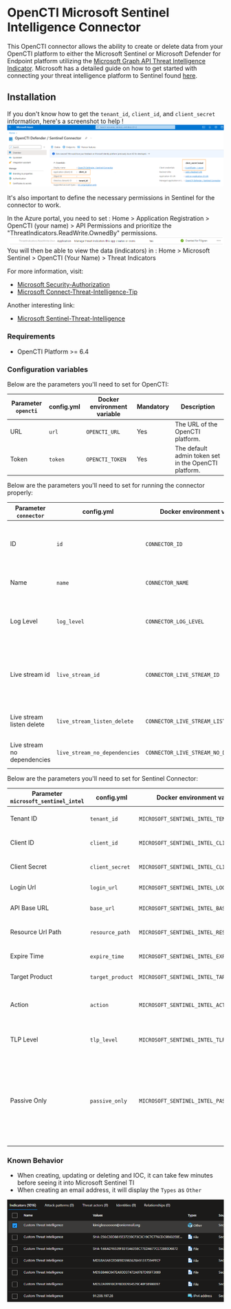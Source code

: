 # OpenCTI Microsoft Sentinel Intelligence Connector

This OpenCTI connector allows the ability to create or delete data from your OpenCTI platform to either the Microsoft
Sentinel or Microsoft Defender for Endpoint platform utilizing
the [Microsoft Graph API Threat Intelligence Indicator](https://learn.microsoft.com/en-us/graph/api/resources/tiindicator?view=graph-rest-beta).
Microsoft has a detailed guide on how to get started with connecting your threat intelligence platform to Sentinel
found [here](https://learn.microsoft.com/en-us/azure/architecture/example-scenario/data/sentinel-threat-intelligence#import-threat-indicators-with-the-platforms-data-connector).

## Installation

If you don't know how to get the `tenant_id`, `client_id`, and `client_secret` information, here's a screenshot to
help !
![Sentinel_variables](./doc/sentinel_info_variables.png)

It's also important to define the necessary permissions in Sentinel for the connector to work.

In the Azure portal, you need to set :
Home > Application Registration > OpenCTI (your name) > API Permissions
and prioritize the "ThreatIndicators.ReadWrite.OwnedBy" permissions.
![Sentinel_permission](./doc/permission_mandatory.png)
You will then be able to view the data (indicators) in :
Home > Microsoft Sentinel > OpenCTI (Your Name) > Threat Indicators

For more information, visit:

- [Microsoft Security-Authorization](https://learn.microsoft.com/en-us/graph/security-authorization)
- [Microsoft Connect-Threat-Intelligence-Tip](https://learn.microsoft.com/en-us/azure/sentinel/connect-threat-intelligence-tip)

Another interesting link:

- [Microsoft Sentinel-Threat-Intelligence](https://learn.microsoft.com/en-us/azure/architecture/example-scenario/data/sentinel-threat-intelligence#import-threat-indicators-with-the-platforms-data-connector)

### Requirements

- OpenCTI Platform >= 6.4

### Configuration variables

Below are the parameters you'll need to set for OpenCTI:

| Parameter `opencti` | config.yml | Docker environment variable | Mandatory | Description                                          |
|---------------------|------------|-----------------------------|-----------|------------------------------------------------------|
| URL                 | `url`      | `OPENCTI_URL`               | Yes       | The URL of the OpenCTI platform.                     |
| Token               | `token`    | `OPENCTI_TOKEN`             | Yes       | The default admin token set in the OpenCTI platform. |

Below are the parameters you'll need to set for running the connector properly:

| Parameter `connector`       | config.yml                    | Docker environment variable             | Default  | Mandatory | Example                                | Description                                                                            |
|-----------------------------|-------------------------------|-----------------------------------------|----------|-----------|----------------------------------------|----------------------------------------------------------------------------------------|
| ID                          | `id`                          | `CONNECTOR_ID`                          | /        | Yes       | `fe418972-1b42-42c9-a665-91544c1a9939` | A unique `UUIDv4` identifier for this connector instance.                              |
| Name                        | `name`                        | `CONNECTOR_NAME`                        | /        | Yes       | `Microsoft Sentinel`                   | Full name of the connector : `Microsoft Sentinel`.                                     |
| Log Level                   | `log_level`                   | `CONNECTOR_LOG_LEVEL`                   | `error`  | No        | `error`                                | Determines the verbosity of the logs. Options are `debug`, `info`, `warn`, or `error`. |
| Live stream id              | `live_stream_id`              | `CONNECTOR_LIVE_STREAM_ID`              | /        | Yes       | `9f204482-47a4-4fa4-b88b-ff4f390f31dd` | The Live Stream ID of the stream created in the OpenCTI interface. A unique `UUIDv4`.  |
| Live stream listen delete   | `live_stream_listen_delete`   | `CONNECTOR_LIVE_STREAM_LISTEN_DELETE`   | `true`   | No        | `true`                                 | The Live Stream listen delete must be `true`.                                          |
| Live stream no dependencies | `live_stream_no_dependencies` | `CONNECTOR_LIVE_STREAM_NO_DEPENDENCIES` | `true`   | No        | `true`                                 | The Live Stream no dependencies must be `true`.                                        |

Below are the parameters you'll need to set for Sentinel Connector:

| Parameter `microsoft_sentinel_intel`  | config.yml       | Docker environment variable                  | Default                       | Mandatory | Example                       | Description                                                                                                                                                                                                                                                                                                                                                       |
|---------------------------------------|------------------|----------------------------------------------|-------------------------------|-----------|-------------------------------|-------------------------------------------------------------------------------------------------------------------------------------------------------------------------------------------------------------------------------------------------------------------------------------------------------------------------------------------------------------------|
| Tenant ID                             | `tenant_id`      | `MICROSOFT_SENTINEL_INTEL_TENANT_ID`         | /                             | Yes       | /                             | Your Azure App Tenant ID, see the screenshot to help you find this information.                                                                                                                                                                                                                                                                                   |
| Client ID                             | `client_id`      | `MICROSOFT_SENTINEL_INTEL_CLIENT_ID`         | /                             | Yes       | /                             | Your Azure App Client ID, see the screenshot to help you find this information.                                                                                                                                                                                                                                                                                   |
| Client Secret                         | `client_secret`  | `MICROSOFT_SENTINEL_INTEL_CLIENT_SECRET`     | /                             | Yes       | /                             | Your Azure App Client secret, See the screenshot to help you find this information.                                                                                                                                                                                                                                                                               |
| Login Url                             | `login_url`      | `MICROSOFT_SENTINEL_INTEL_LOGIN_URL`         | `https://login.microsoft.com` | No        | `https://login.microsoft.com` | Login URL for Microsoft which is `https://login.microsoft.com`                                                                                                                                                                                                                                                                                                    |
| API Base URL                          | `base_url`       | `MICROSOFT_SENTINEL_INTEL_BASE_URL`          | `https://graph.microsoft.com` | No        | `https://graph.microsoft.com` | The resource the API will use which is `https://sentinel.microsoft.com`                                                                                                                                                                                                                                                                                              |
| Resource Url Path                     | `resource_path`  | `MICROSOFT_SENTINEL_INTEL_RESOURCE_PATH`     | `/beta/security/tiIndicators` | No        | `/beta/security/tiIndicators` | The request URL that will be used which is `/beta/security/tiIndicators`                                                                                                                                                                                                                                                                                          |
| Expire Time                           | `expire_time`    | `MICROSOFT_SENTINEL_INTEL_EXPIRE_TIME`       | `30`                          | No        | `30`                          | Number of days for your indicator to expire in Sentinel. Suggestion of `30` as a default                                                                                                                                                                                                                                                                          |
| Target Product                        | `target_product` | `MICROSOFT_SENTINEL_INTEL_TARGET_PRODUCT`    | `Azure Sentinel`              | No        | `Azure Sentinel`              | `Azure Sentinel` or `Microsoft Defender ATP`                                                                                                                                                                                                                                                                                                                      |
| Action                                | `action`         | `MICROSOFT_SENTINEL_INTEL_ACTION`            | Depending on score            | No        | `alert`                       | The action to apply if the indicator is matched from within the targetProduct security tool. Possible values are: `unknown`, `allow`, `block`, `alert`.                                                                                                                                                                                                           |
| TLP Level                             | `tlp_level`      | `MICROSOFT_SENTINEL_INTEL_TLP_LEVEL`         | /                             | No        | `amber`                       | This will overide all TLP values submitted to Sentinel to this. Possible TLP values are `unknown`, `white`, `green`, `amber`, `red`                                                                                                                                                                                                                               |
| Passive Only                          | `passive_only`   | `MICROSOFT_SENTINEL_INTEL_PASSIVE_ONLY`      | `false`                       | No        | `false`                       | Determines if the indicator should trigger an event that is visible to an end-user. When set to `True` security tools will not notify the end user that a ‘hit’ has occurred. This is most often treated as audit or silent mode by security products where they will simply log that a match occurred but will not perform the action. Default value is `False`. |


### Known Behavior

- When creating, updating or deleting and IOC, it can take few minutes before seeing it into Microsoft Sentinel TI
- When creating an email address, it will display the `Types` as `Other`

![Display of Email Address on MSTI](./doc/ioc_msti.png)